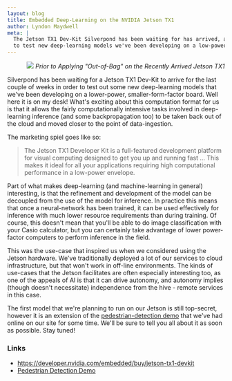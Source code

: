 ```yaml
---
layout: blog
title: Embedded Deep-Learning on the NVIDIA Jetson TX1
author: Lyndon Maydwell
meta: |
  The Jetson TX1 Dev-Kit Silverpond has been waiting for has arrived, and we're now ready
  to test new deep-learning models we've been developing on a low-power, small-form-factor board.
---
```


<p class="attribution" style="text-align: right;">
	<img src="/img/blog/jetson/jetson.jpg" class="image fit" />
	<em> Prior to Applying "Out-of-Bag" on the Recently Arrived Jetson TX1</em>
</p>

Silverpond has been waiting for a Jetson TX1 Dev-Kit to arrive for the
last couple of weeks in order to test out some new deep-learning models
that we've been developing on a lower-power, smaller-form-factor board.
Well here it is on my desk!
What's exciting about this computation format for us is that it allows the
fairly computationally intensive tasks involved in deep-learning inference
(and some backpropagation too) to be taken back out of the cloud and
moved closer to the point of data-ingestion.

<!--more-->

The marketing spiel goes like so:

> The Jetson TX1 Developer Kit is a full-featured development platform for visual
> computing designed to get you up and running fast ...
> This makes it ideal for all your applications requiring high
> computational performance in a low-power envelope.

Part of what makes deep-learning (and machine-learning in general) interesting,
is that the refinement and development of the model can be decoupled from
the use of the model for inference. In practice this means that once a neural-network
has been trained, it can be used effectively for inference with much lower resource
requirements than during training. Of course, this doesn't mean that you'll be able
to do image classification with your Casio calculator, but you can certainly
take advantage of lower power-factor computers to perform inference in the field.

This was the use-case that inspired us when we considered using the
Jetson hardware. We've traditionally deployed a lot of our services to cloud
infrastructure, but that won't work in off-line environments. The kinds
of use-cases that the Jetson facilitates are often especially interesting too,
as one of the appeals of AI is that it can drive autonomy, and autonomy implies
(though doesn't necessitate) independence from the hive - remote services in
this case.

The first model that we're planning to run on our Jetson is still top-secret,
however it is an extension of the
[pedestrian-detection demo](/object-detector)
that we've had online on our site for some time. We'll be sure to tell
you all about it as soon as possible. Stay tuned!

### Links

* <https://developer.nvidia.com/embedded/buy/jetson-tx1-devkit>
* [Pedestrian Detection Demo](/object-detector)
